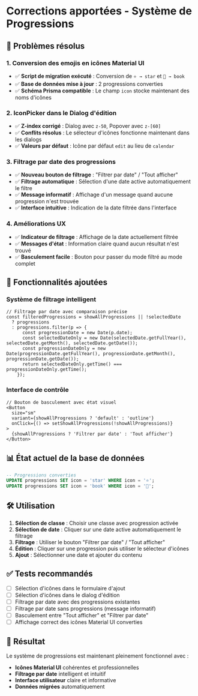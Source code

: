 # Corrections apportées - Système de Progressions

## 🔧 Problèmes résolus

### 1. Conversion des emojis en icônes Material UI
- ✅ **Script de migration exécuté** : Conversion de `⭐ → star` et `📖 → book`
- ✅ **Base de données mise à jour** : 2 progressions converties
- ✅ **Schéma Prisma compatible** : Le champ `icon` stocke maintenant des noms d'icônes

### 2. IconPicker dans le Dialog d'édition
- ✅ **Z-index corrigé** : Dialog avec `z-50`, Popover avec `z-[60]`
- ✅ **Conflits résolus** : Le sélecteur d'icônes fonctionne maintenant dans les dialogs
- ✅ **Valeurs par défaut** : Icône par défaut `edit` au lieu de `calendar`

### 3. Filtrage par date des progressions
- ✅ **Nouveau bouton de filtrage** : "Filtrer par date" / "Tout afficher"
- ✅ **Filtrage automatique** : Sélection d'une date active automatiquement le filtre
- ✅ **Message informatif** : Affichage d'un message quand aucune progression n'est trouvée
- ✅ **Interface intuitive** : Indication de la date filtrée dans l'interface

### 4. Améliorations UX
- ✅ **Indicateur de filtrage** : Affichage de la date actuellement filtrée
- ✅ **Messages d'état** : Information claire quand aucun résultat n'est trouvé
- ✅ **Basculement facile** : Bouton pour passer du mode filtré au mode complet

## 🎯 Fonctionnalités ajoutées

### Système de filtrage intelligent
```tsx
// Filtrage par date avec comparaison précise
const filteredProgressions = showAllProgressions || !selectedDate
  ? progressions
  : progressions.filter(p => {
      const progressionDate = new Date(p.date);
      const selectedDateOnly = new Date(selectedDate.getFullYear(), selectedDate.getMonth(), selectedDate.getDate());
      const progressionDateOnly = new Date(progressionDate.getFullYear(), progressionDate.getMonth(), progressionDate.getDate());
      return selectedDateOnly.getTime() === progressionDateOnly.getTime();
    });
```

### Interface de contrôle
```tsx
// Bouton de basculement avec état visuel
<Button
  size="sm"
  variant={showAllProgressions ? 'default' : 'outline'}
  onClick={() => setShowAllProgressions(!showAllProgressions)}
>
  {showAllProgressions ? 'Filtrer par date' : 'Tout afficher'}
</Button>
```

## 📊 État actuel de la base de données

```sql
-- Progressions converties
UPDATE progressions SET icon = 'star' WHERE icon = '⭐';
UPDATE progressions SET icon = 'book' WHERE icon = '📖';
```

## 🛠️ Utilisation

1. **Sélection de classe** : Choisir une classe avec progression activée
2. **Sélection de date** : Cliquer sur une date active automatiquement le filtrage
3. **Filtrage** : Utiliser le bouton "Filtrer par date" / "Tout afficher"
4. **Édition** : Cliquer sur une progression puis utiliser le sélecteur d'icônes
5. **Ajout** : Sélectionner une date et ajouter du contenu

## ✅ Tests recommandés

- [ ] Sélection d'icônes dans le formulaire d'ajout
- [ ] Sélection d'icônes dans le dialog d'édition
- [ ] Filtrage par date avec des progressions existantes
- [ ] Filtrage par date sans progressions (message informatif)
- [ ] Basculement entre "Tout afficher" et "Filtrer par date"
- [ ] Affichage correct des icônes Material UI converties

## 🎉 Résultat

Le système de progressions est maintenant pleinement fonctionnel avec :
- **Icônes Material UI** cohérentes et professionnelles
- **Filtrage par date** intelligent et intuitif
- **Interface utilisateur** claire et informative
- **Données migrées** automatiquement
